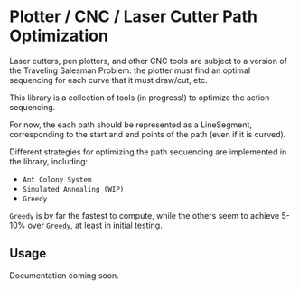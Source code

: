 # Plotter / CNC / Laser Cutter Path Optimization

Laser cutters, pen plotters, and other CNC tools are subject to a version of the Traveling Salesman Problem: the plotter must find an optimal sequencing for each curve that it must draw/cut, etc.

This library is a collection of tools (in progress!) to optimize the action sequencing.

For now, the each path should be represented as a LineSegment, corresponding to the start and end points of the path (even if it is curved).

Different strategies for optimizing the path sequencing are implemented in the library, including:

- `Ant Colony System`
- `Simulated Annealing (WIP)`
- `Greedy`

`Greedy` is by far the fastest to compute, while the others seem to achieve 5-10% over `Greedy`, at least in initial testing.


## Usage

Documentation coming soon.